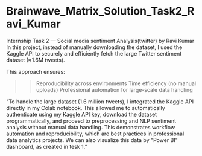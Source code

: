# Brainwave_Matrix_Solution_Task2_Ravi_Kumar
Internship Task 2 — Social media sentiment Analysis(twitter) by Ravi Kumar
In this project, instead of manually downloading the dataset, I used the Kaggle API to securely and efficiently fetch the large Twitter sentiment dataset (≈1.6M tweets).

This approach ensures:
>> Reproducibility across environments
>> Time efficiency (no manual uploads)
>> Professional automation for large-scale data handling


“To handle the large dataset (1.6 million tweets), I integrated the Kaggle API directly in my Colab notebook. This allowed me to automatically authenticate using my Kaggle API key, download the dataset programmatically, and proceed to preprocessing and NLP sentiment analysis without manual data handling. This demonstrates workflow automation and reproducibility, which are best practices in professional data analytics projects. We can also visualize this data by "Power BI" dashboard, as created in tesk 1.”

